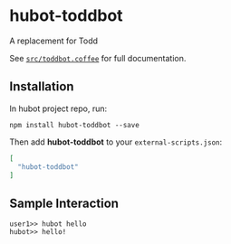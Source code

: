 # hubot-toddbot

A replacement for Todd

See [`src/toddbot.coffee`](src/toddbot.coffee) for full documentation.

## Installation

In hubot project repo, run:

`npm install hubot-toddbot --save`

Then add **hubot-toddbot** to your `external-scripts.json`:

```json
[
  "hubot-toddbot"
]
```

## Sample Interaction

```
user1>> hubot hello
hubot>> hello!
```
